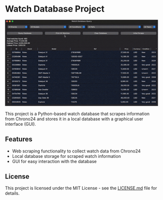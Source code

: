 # Watch Database Project

![Watch Database Demo](assets/watch-data.gif)

This project is a Python-based watch database that scrapes information from Chrono24 and stores it in a local database with a graphical user interface (GUI).

## Features

- Web scraping functionality to collect watch data from Chrono24
- Local database storage for scraped watch information
- GUI for easy interaction with the database

## License

This project is licensed under the MIT License - see the [LICENSE.md](LICENSE.md) file for details.